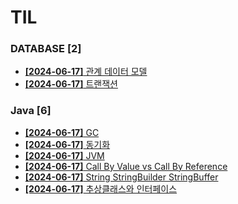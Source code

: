 # TIL
 
### DATABASE [2]
- [**[2024-06-17]**  관계 데이터 모델](https://github.com/A-lass/TIL/blob/main/DATABASE/관계_데이터_모델.md)
- [**[2024-06-17]**  트랜잭션](https://github.com/A-lass/TIL/blob/main/DATABASE/트랜잭션.md)
### Java [6]
- [**[2024-06-17]**  GC](https://github.com/A-lass/TIL/blob/main/Java/GC.md)
- [**[2024-06-17]**  동기화](https://github.com/A-lass/TIL/blob/main/Java/동기화.md)
- [**[2024-06-17]**  JVM](https://github.com/A-lass/TIL/blob/main/Java/JVM.md)
- [**[2024-06-17]**  Call By Value vs Call By Reference](https://github.com/A-lass/TIL/blob/main/Java/Call_By_Value_vs_Call_By_Reference.md)
- [**[2024-06-17]**  String StringBuilder StringBuffer](https://github.com/A-lass/TIL/blob/main/Java/String_StringBuilder_StringBuffer.md)
- [**[2024-06-17]**  추상클래스와 인터페이스](https://github.com/A-lass/TIL/blob/main/Java/추상클래스와_인터페이스.md)
